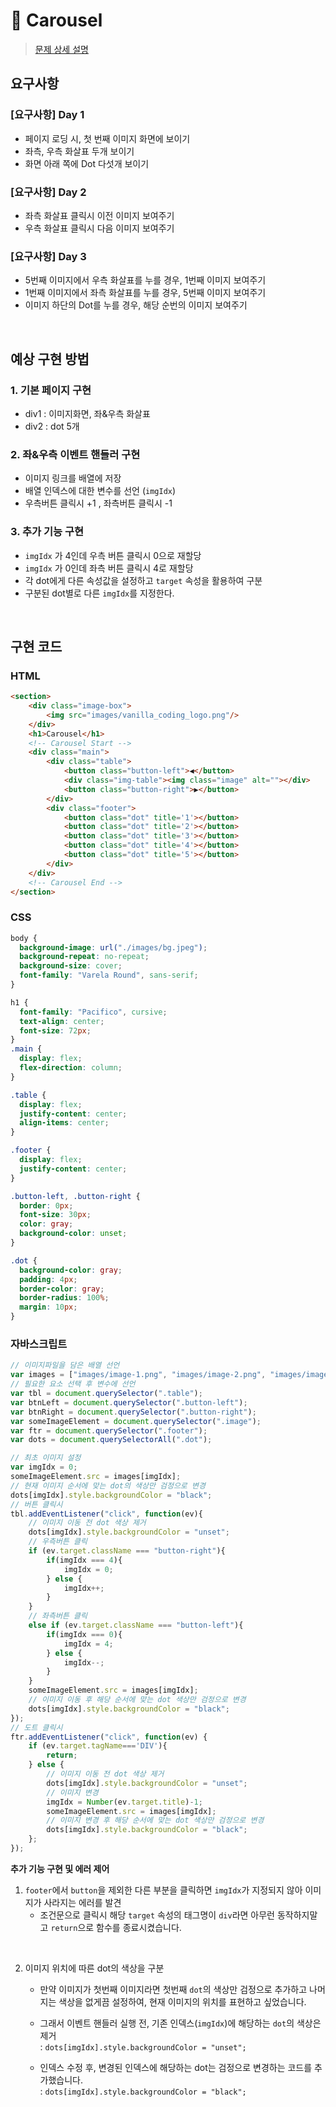 # :pushpin: Carousel
> [문제 상세 설명](https://book.vanillacoding.co/starter-kit/step-4/interacting-with-webpages/carousel)

## 요구사항
### [요구사항] Day 1
- 페이지 로딩 시, 첫 번째 이미지 화면에 보이기
- 좌측, 우측 화살표 두개 보이기
- 화면 아래 쪽에 Dot 다섯개 보이기

### [요구사항] Day 2
- 좌측 화살표 클릭시 이전 이미지 보여주기
- 우측 화살표 클릭시 다음 이미지 보여주기

### [요구사항] Day 3
- 5번째 이미지에서 우측 화살표를 누를 경우, 1번째 이미지 보여주기
- 1번째 이미지에서 좌측 화살표를 누를 경우, 5번째 이미지 보여주기
- 이미지 하단의 Dot를 누를 경우, 해당 순번의 이미지 보여주기

<br>

## 예상 구현 방법
### 1. 기본 페이지 구현
- div1 : 이미지화면, 좌&우측 화살표
- div2 : dot 5개

### 2. 좌&우측 이벤트 핸들러 구현
- 이미지 링크를 배열에 저장
- 배열 인덱스에 대한 변수를 선언 (`imgIdx`)
- 우측버튼 클릭시 +1 , 좌측버튼 클릭시 -1

### 3. 추가 기능 구현
- `imgIdx` 가 4인데 우측 버튼 클릭시 0으로 재할당
- `imgIdx` 가 0인데 좌측 버튼 클릭시 4로 재할당
- 각 dot에게 다른 속성값을 설정하고 `target` 속성을 활용하여 구분
- 구분된 dot별로 다른 `imgIdx`를 지정한다.

<br>

## 구현 코드
### HTML
```html
<section>
    <div class="image-box">
        <img src="images/vanilla_coding_logo.png"/>
    </div>
    <h1>Carousel</h1>
    <!-- Carousel Start -->
    <div class="main">
        <div class="table">
            <button class="button-left">◀</button>
            <div class="img-table"><img class="image" alt=""></div>
            <button class="button-right">▶</button>
        </div>
        <div class="footer">
            <button class="dot" title='1'></button>
            <button class="dot" title='2'></button>
            <button class="dot" title='3'></button>
            <button class="dot" title='4'></button>
            <button class="dot" title='5'></button>
        </div>
    </div>
    <!-- Carousel End -->
</section>
```

### CSS
```css
body {
  background-image: url("./images/bg.jpeg");
  background-repeat: no-repeat;
  background-size: cover;
  font-family: "Varela Round", sans-serif;
}

h1 {
  font-family: "Pacifico", cursive;
  text-align: center;
  font-size: 72px;
}
.main {
  display: flex;
  flex-direction: column;
}

.table {
  display: flex;
  justify-content: center;
  align-items: center;
}

.footer {
  display: flex;
  justify-content: center;
}

.button-left, .button-right {
  border: 0px;
  font-size: 30px;
  color: gray;
  background-color: unset;
}

.dot {
  background-color: gray;
  padding: 4px;
  border-color: gray;
  border-radius: 100%;
  margin: 10px;
}
```

### 자바스크립트
```jsx
// 이미지파일을 담은 배열 선언
var images = ["images/image-1.png", "images/image-2.png", "images/image-3.png", "images/image-4.png", "images/image-5.png"];
// 필요한 요소 선택 후 변수에 선언
var tbl = document.querySelector(".table");
var btnLeft = document.querySelector(".button-left");
var btnRight = document.querySelector(".button-right");
var someImageElement = document.querySelector(".image");
var ftr = document.querySelector(".footer");
var dots = document.querySelectorAll(".dot");

// 최초 이미지 설정
var imgIdx = 0;
someImageElement.src = images[imgIdx];
// 현재 이미지 순서에 맞는 dot의 색상만 검정으로 변경
dots[imgIdx].style.backgroundColor = "black";
// 버튼 클릭시
tbl.addEventListener("click", function(ev){
    // 이미지 이동 전 dot 색상 제거
    dots[imgIdx].style.backgroundColor = "unset";
    // 우측버튼 클릭
    if (ev.target.className === "button-right"){
        if(imgIdx === 4){
            imgIdx = 0;
        } else {
            imgIdx++;
        }
    }
    // 좌측버튼 클릭
    else if (ev.target.className === "button-left"){
        if(imgIdx === 0){
            imgIdx = 4;
        } else {
            imgIdx--;
        }
    }
    someImageElement.src = images[imgIdx];
    // 이미지 이동 후 해당 순서에 맞는 dot 색상만 검정으로 변경
    dots[imgIdx].style.backgroundColor = "black";
});
// 도트 클릭시
ftr.addEventListener("click", function(ev) {
    if (ev.target.tagName==='DIV'){
        return;
    } else {
        // 이미지 이동 전 dot 색상 제거
        dots[imgIdx].style.backgroundColor = "unset";
        // 이미지 변경
        imgIdx = Number(ev.target.title)-1;
        someImageElement.src = images[imgIdx];
        // 이미지 변경 후 해당 순서에 맞는 dot 색상만 검정으로 변경
        dots[imgIdx].style.backgroundColor = "black";
    };
});

```
**추가 기능 구현 및 에러 제어**
1. `footer`에서 `button`을 제외한 다른 부분을 클릭하면 `imgIdx`가 지정되지 않아 이미지가 사라지는 에러를 발견
    - 조건문으로 클릭시 해당 `target` 속성의 태그명이 `div`라면 아무런 동작하지말고 `return`으로 함수를 종료시켰습니다.

<br>

2. 이미지 위치에 따른 dot의 색상을 구분
    - 만약 이미지가 첫번째 이미지라면 첫번째 `dot`의 색상만 검정으로 추가하고 나머지는 색상을 없게끔 설정하여, 현재 이미지의 위치를 표현하고 싶었습니다.
    - 그래서 이벤트 핸들러 실행 전, 기존 인덱스(`imgIdx`)에 해당하는 `dot`의 색상은 제거 <br>
    : `dots[imgIdx].style.backgroundColor = "unset";`

    - 인덱스 수정 후, 변경된 인덱스에 해당하는 dot는 검정으로 변경하는 코드를 추가했습니다. <br>
    : `dots[imgIdx].style.backgroundColor = "black";`
